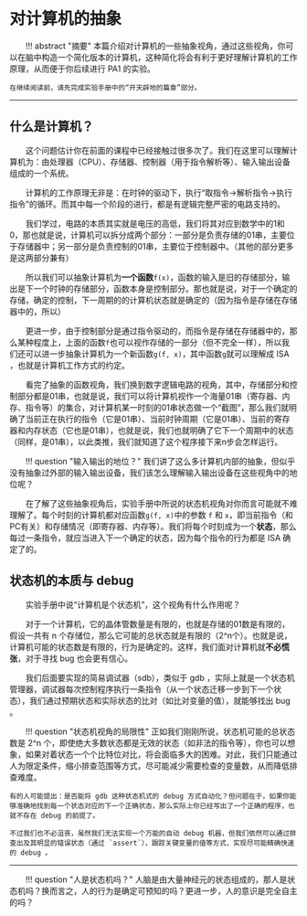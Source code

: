<style>p { text-indent: 2em; }</style>

# 对计算机的抽象

!!! abstract "摘要"
    本篇介绍对计算机的一些抽象视角，通过这些视角，你可以在脑中构造一个简化版本的计算机，这种简化将会有利于更好理解计算机的工作原理，从而便于你后续进行 PA1 的实验。

    在继续阅读前，请先完成实验手册中的“开天辟地的篇章”部分。

---

## 什么是计算机？

这个问题估计你在前面的课程中已经接触过很多次了。我们在这里可以理解计算机为：由处理器（CPU）、存储器、控制器（用于指令解析等）、输入输出设备组成的一个系统。

计算机的工作原理无非是：在时钟的驱动下，执行“取指令→解析指令→执行指令”的循环。而其中每一个阶段的进行，都是有逻辑完整严密的电路支持的。

我们学过，电路的本质其实就是电压的高低，我们将其对应到数学中的1和0，那也就是说，计算机可以拆分成两个部分：一部分是负责存储的01串，主要位于存储器中；另一部分是负责控制的01串，主要位于控制器中。（其他的部分更多是这两部分兼有）

所以我们可以抽象计算机为**一个函数**`f(x)`，函数的输入是旧的存储部分，输出是下一个时钟的存储部分，函数本身是控制部分。那也就是说，对于一个确定的存储，确定的控制，下一周期的的计算机状态就是确定的（因为指令是存储在存储器中的，所以）

更进一步，由于控制部分是通过指令驱动的，而指令是存储在存储器中的，那么某种程度上，上面的函数`f`也可以视作存储的一部分（但不完全一样），所以我们还可以进一步抽象计算机为一个新函数`g(f, x)`，其中函数`g`就可以理解成 ISA ，也就是计算机工作方式的约定。

看完了抽象的函数视角，我们换到数字逻辑电路的视角，其中，存储部分和控制部分都是01串，也就是说，我们可以将计算机视作一个海量01串（寄存器、内存、指令等）的集合，对计算机某一时刻的01串状态做一个“截图”，那么我们就明确了当前正在执行的指令（它是01串）、当前时钟周期（它是01串）、当前的寄存器和内存状态（它也是01串），也就是说，我们也就明确了它下一个周期中的状态（同样，是01串），以此类推，我们就知道了这个程序接下来n步会怎样运行。

!!! question "输入输出的地位？"
    我们讲了这么多计算机内部的抽象，但似乎没有抽象过外部的输入输出设备，我们该怎么理解输入输出设备在这些视角中的地位呢？

在了解了这些抽象视角后，实验手册中所说的状态机视角对你而言可能就不难理解了。每个时刻的计算机都对应函数`g(f, x)`中的参数 `f` 和 `x`，即当前指令（和PC有关）和存储情况（即寄存器、内存等）。我们将每个时刻成为一个**状态**，那么每过一条指令，就应当进入下一个确定的状态，因为每个指令的行为都是 ISA 确定了的。


## 状态机的本质与 debug

实验手册中说“计算机是个状态机”，这个视角有什么作用呢？

对于一个计算机，它的晶体管数量是有限的，也就是存储的01数是有限的，假设一共有 n 个存储位，那么它可能的总状态就是有限的（2^n个）。也就是说，计算机可能的状态数是有限的，行为是确定的。这样，我们面对计算机就**不必慌张**，对于寻找 bug 也会更有信心。

我们后面要实现的简易调试器（sdb），类似于 gdb ，实际上就是一个状态机管理器，调试器每次控制程序执行一条指令（从一个状态迁移一步到下一个状态），我们通过预期状态和实际状态的比对（如比对变量的值），就能够找出 bug 。

!!! question "状态机视角的局限性"
    正如我们刚刚所说，状态机可能的总状态数是 2^n 个，即使绝大多数状态都是无效的状态（如非法的指令等），你也可以想象，如果对着状态一个个比特位对比，将会面临多大的困难。对此，我们只能通过人为限定条件，缩小排查范围等方式，尽可能减少需要检查的变量数，从而降低排查难度。

    有的人可能提出：是否能将 gdb 这种状态机式的 debug 方式自动化？但问题在于，如果你能够准确地找到每一个状态对应的下一个正确状态，那么实际上你已经写出了一个正确的程序，也就不存在 debug 的前提了。

    不过我们也不必沮丧，虽然我们无法实现一个万能的自动 debug 机器，但我们依然可以通过排查出及其明显的错误状态（通过 `assert`），跟踪关键变量的值等方式，实现尽可能精确快速的 debug 。

---

!!! question "人是状态机吗？"
    人脑是由大量神经元的状态组成的，那人是状态机吗？换而言之，人的行为是确定可预知的吗？更进一步，人的意识是完全自主的吗？
